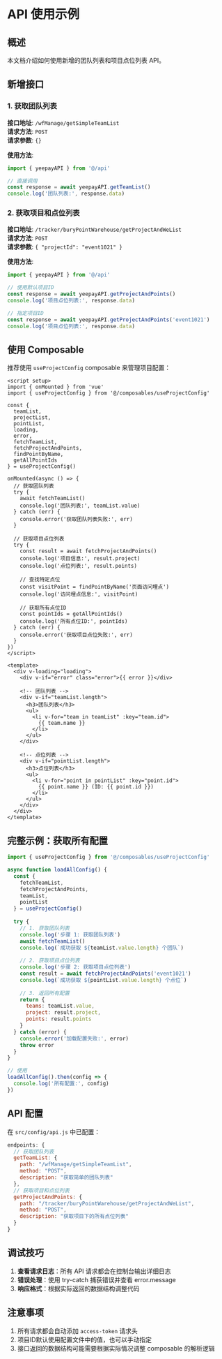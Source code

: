 # API 使用示例

## 概述

本文档介绍如何使用新增的团队列表和项目点位列表 API。

## 新增接口

### 1. 获取团队列表

**接口地址**: `/wfManage/getSimpleTeamList`  
**请求方法**: `POST`  
**请求参数**: `{}`

**使用方法**:

```javascript
import { yeepayAPI } from '@/api'

// 直接调用
const response = await yeepayAPI.getTeamList()
console.log('团队列表:', response.data)
```

### 2. 获取项目和点位列表

**接口地址**: `/tracker/buryPointWarehouse/getProjectAndWeList`  
**请求方法**: `POST`  
**请求参数**: `{ "projectId": "event1021" }`

**使用方法**:

```javascript
import { yeepayAPI } from '@/api'

// 使用默认项目ID
const response = await yeepayAPI.getProjectAndPoints()
console.log('项目点位列表:', response.data)

// 指定项目ID
const response = await yeepayAPI.getProjectAndPoints('event1021')
console.log('项目点位列表:', response.data)
```

## 使用 Composable

推荐使用 `useProjectConfig` composable 来管理项目配置：

```vue
<script setup>
import { onMounted } from 'vue'
import { useProjectConfig } from '@/composables/useProjectConfig'

const {
  teamList,
  projectList,
  pointList,
  loading,
  error,
  fetchTeamList,
  fetchProjectAndPoints,
  findPointByName,
  getAllPointIds
} = useProjectConfig()

onMounted(async () => {
  // 获取团队列表
  try {
    await fetchTeamList()
    console.log('团队列表:', teamList.value)
  } catch (err) {
    console.error('获取团队列表失败:', err)
  }
  
  // 获取项目点位列表
  try {
    const result = await fetchProjectAndPoints()
    console.log('项目信息:', result.project)
    console.log('点位列表:', result.points)
    
    // 查找特定点位
    const visitPoint = findPointByName('页面访问埋点')
    console.log('访问埋点信息:', visitPoint)
    
    // 获取所有点位ID
    const pointIds = getAllPointIds()
    console.log('所有点位ID:', pointIds)
  } catch (err) {
    console.error('获取项目点位失败:', err)
  }
})
</script>

<template>
  <div v-loading="loading">
    <div v-if="error" class="error">{{ error }}</div>
    
    <!-- 团队列表 -->
    <div v-if="teamList.length">
      <h3>团队列表</h3>
      <ul>
        <li v-for="team in teamList" :key="team.id">
          {{ team.name }}
        </li>
      </ul>
    </div>
    
    <!-- 点位列表 -->
    <div v-if="pointList.length">
      <h3>点位列表</h3>
      <ul>
        <li v-for="point in pointList" :key="point.id">
          {{ point.name }} (ID: {{ point.id }})
        </li>
      </ul>
    </div>
  </div>
</template>
```

## 完整示例：获取所有配置

```javascript
import { useProjectConfig } from '@/composables/useProjectConfig'

async function loadAllConfig() {
  const { 
    fetchTeamList, 
    fetchProjectAndPoints,
    teamList,
    pointList 
  } = useProjectConfig()
  
  try {
    // 1. 获取团队列表
    console.log('步骤 1: 获取团队列表')
    await fetchTeamList()
    console.log(`成功获取 ${teamList.value.length} 个团队`)
    
    // 2. 获取项目点位列表
    console.log('步骤 2: 获取项目点位列表')
    const result = await fetchProjectAndPoints('event1021')
    console.log(`成功获取 ${pointList.value.length} 个点位`)
    
    // 3. 返回所有配置
    return {
      teams: teamList.value,
      project: result.project,
      points: result.points
    }
  } catch (error) {
    console.error('加载配置失败:', error)
    throw error
  }
}

// 使用
loadAllConfig().then(config => {
  console.log('所有配置:', config)
})
```

## API 配置

在 `src/config/api.js` 中已配置：

```javascript
endpoints: {
  // 获取团队列表
  getTeamList: {
    path: "/wfManage/getSimpleTeamList",
    method: "POST",
    description: "获取简单的团队列表"
  },
  // 获取项目和点位列表
  getProjectAndPoints: {
    path: "/tracker/buryPointWarehouse/getProjectAndWeList",
    method: "POST",
    description: "获取项目下的所有点位列表"
  }
}
```

## 调试技巧

1. **查看请求日志**：所有 API 请求都会在控制台输出详细日志
2. **错误处理**：使用 try-catch 捕获错误并查看 error.message
3. **响应格式**：根据实际返回的数据结构调整代码

## 注意事项

1. 所有请求都会自动添加 `access-token` 请求头
2. 项目ID默认使用配置文件中的值，也可以手动指定
3. 接口返回的数据结构可能需要根据实际情况调整 composable 的解析逻辑

